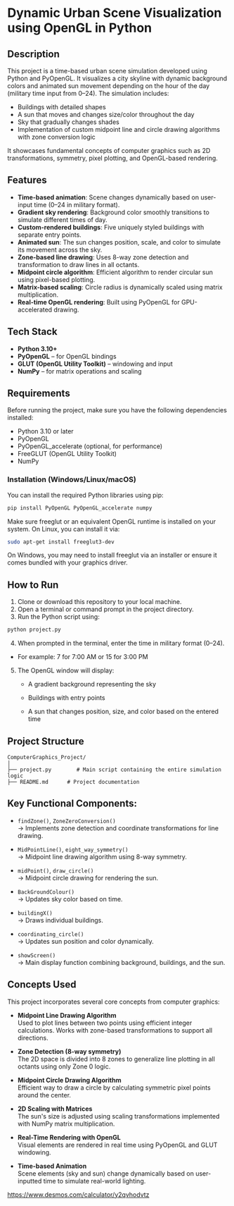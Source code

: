 # Dynamic Urban Scene Visualization using OpenGL in Python

## Description

This project is a time-based urban scene simulation developed using Python and PyOpenGL. It visualizes a city skyline with dynamic background colors and animated sun movement depending on the hour of the day (military time input from 0–24). The simulation includes:

- Buildings with detailed shapes
- A sun that moves and changes size/color throughout the day
- Sky that gradually changes shades
- Implementation of custom midpoint line and circle drawing algorithms with zone conversion logic

It showcases fundamental concepts of computer graphics such as 2D transformations, symmetry, pixel plotting, and OpenGL-based rendering.

## Features

- **Time-based animation**: Scene changes dynamically based on user-input time (0–24 in military format).
- **Gradient sky rendering**: Background color smoothly transitions to simulate different times of day.
- **Custom-rendered buildings**: Five uniquely styled buildings with separate entry points.
- **Animated sun**: The sun changes position, scale, and color to simulate its movement across the sky.
- **Zone-based line drawing**: Uses 8-way zone detection and transformation to draw lines in all octants.
- **Midpoint circle algorithm**: Efficient algorithm to render circular sun using pixel-based plotting.
- **Matrix-based scaling**: Circle radius is dynamically scaled using matrix multiplication.
- **Real-time OpenGL rendering**: Built using PyOpenGL for GPU-accelerated drawing.

## Tech Stack

- **Python 3.10+**
- **PyOpenGL** – for OpenGL bindings
- **GLUT (OpenGL Utility Toolkit)** – windowing and input
- **NumPy** – for matrix operations and scaling

## Requirements

Before running the project, make sure you have the following dependencies installed:

- Python 3.10 or later
- PyOpenGL
- PyOpenGL_accelerate (optional, for performance)
- FreeGLUT (OpenGL Utility Toolkit)
- NumPy

### Installation (Windows/Linux/macOS)

You can install the required Python libraries using pip:

```bash
pip install PyOpenGL PyOpenGL_accelerate numpy
```

Make sure freeglut or an equivalent OpenGL runtime is installed on your system. On Linux, you can install it via:

```bash
sudo apt-get install freeglut3-dev
```

On Windows, you may need to install freeglut via an installer or ensure it comes bundled with your graphics driver.


## How to Run

1. Clone or download this repository to your local machine.
2. Open a terminal or command prompt in the project directory.
3. Run the Python script using:

```bash
python project.py
```

4. When prompted in the terminal, enter the time in military format (0–24).

- For example: 7 for 7:00 AM or 15 for 3:00 PM

5. The OpenGL window will display:

   - A gradient background representing the sky

   - Buildings with entry points

   - A sun that changes position, size, and color based on the entered time

## Project Structure
```
ComputerGraphics_Project/
│
├── project.py        # Main script containing the entire simulation logic
├── README.md      # Project documentation
```
## Key Functional Components:

- `findZone()`, `ZoneZeroConversion()`  
  → Implements zone detection and coordinate transformations for line drawing.

- `MidPointLine()`, `eight_way_symmetry()`  
  → Midpoint line drawing algorithm using 8-way symmetry.

- `midPoint()`, `draw_circle()`  
  → Midpoint circle drawing for rendering the sun.

- `BackGroundColour()`  
  → Updates sky color based on time.

- `buildingX()`  
  → Draws individual buildings.

- `coordinating_circle()`  
  → Updates sun position and color dynamically.

- `showScreen()`  
  → Main display function combining background, buildings, and the sun.

## Concepts Used

This project incorporates several core concepts from computer graphics:

- **Midpoint Line Drawing Algorithm**  
  Used to plot lines between two points using efficient integer calculations. Works with zone-based transformations to support all directions.

- **Zone Detection (8-way symmetry)**  
  The 2D space is divided into 8 zones to generalize line plotting in all octants using only Zone 0 logic.

- **Midpoint Circle Drawing Algorithm**  
  Efficient way to draw a circle by calculating symmetric pixel points around the center.

- **2D Scaling with Matrices**  
  The sun's size is adjusted using scaling transformations implemented with NumPy matrix multiplication.

- **Real-Time Rendering with OpenGL**  
  Visual elements are rendered in real time using PyOpenGL and GLUT windowing.

- **Time-based Animation**  
  Scene elements (sky and sun) change dynamically based on user-inputted time to simulate real-world lighting.


https://www.desmos.com/calculator/y2qvhodvtz

